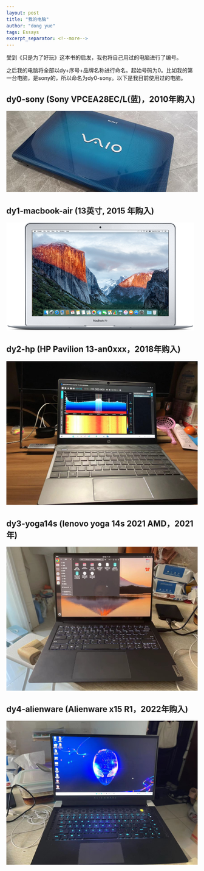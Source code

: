 ```yaml
---
layout: post
title: "我的电脑"
author: "dong yue"
tags: Essays
excerpt_separator: <!--more-->
---
```


受到《只是为了好玩》这本书的启发，我也将自己用过的电脑进行了编号。
<!--more-->

之后我的电脑将全部以dy+序号+品牌名称进行命名。起始号码为0。比如我的第一台电脑，是sony的，所以命名为dy0-sony。以下是我目前使用过的电脑。

## dy0-sony (Sony VPCEA28EC/L(蓝)，2010年购入)
![my image1](assets/images/my_computer/dy0-sony-2010.jpg)

## dy1-macbook-air (13英寸, 2015 年购入)

![my image2](../assets/images/my_computer/dy1-macbook-air-2015.jpg)

## dy2-hp (HP Pavilion 13-an0xxx，2018年购入)

![my image3](assets\images\my_computer\dy2-hp-2018.jpg)

## dy3-yoga14s (lenovo yoga 14s 2021 AMD，2021年)

![my image4](assets\images\my_computer\dy3-yoga-2021.jpg)

## dy4-alienware (Alienware x15 R1，2022年购入)

![my image5](assets\images\my_computer\dy4-alien-2022.jpg)
